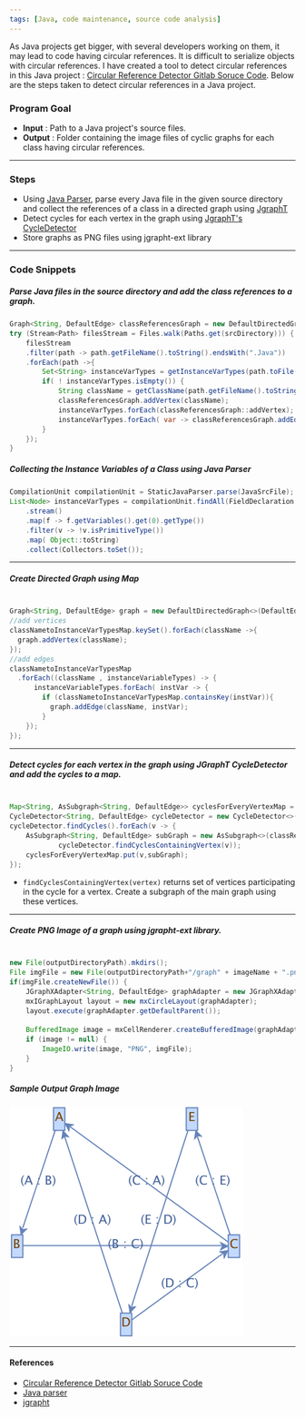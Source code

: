 ```yaml
---
tags: [Java, code maintenance, source code analysis]
---
```


As Java projects get bigger, with several developers working on them, it may lead to code having circular
references. It is difficult to serialize objects with circular references. I have created a tool to detect circular references in this Java project : [Circular Reference Detector Gitlab Soruce Code](https://gitlab.com/nikhil_ideacrest/java-circular-reference-detector). Below are the steps taken to detect circular references in a Java project.

### Program Goal
- **Input** : Path to a Java project's source files.
- **Output** : Folder containing the image files of cyclic graphs for each class having circular references.

---

### Steps
  - Using [Java Parser](https://github.com/Javaparser/Javaparser), parse every Java file in the given source directory and collect the references of a class in a directed graph using [JgraphT](https://jgrapht.org/)
  - Detect cycles for each vertex in the graph using [JgraphT's](https://jgrapht.org/) [CycleDetector](https://jgrapht.org/Javadoc/org/jgrapht/alg/cycle/CycleDetector.html)
  - Store graphs as PNG files using jgrapht-ext library


---

### Code Snippets

##### Parse Java files in the source directory and add the class references to a graph.
``` Java
Graph<String, DefaultEdge> classReferencesGraph = new DefaultDirectedGraph<>(DefaultEdge.class);
try (Stream<Path> filesStream = Files.walk(Paths.get(srcDirectory))) {
	filesStream				
	.filter(path -> path.getFileName().toString().endsWith(".Java"))
	.forEach(path ->{
		Set<String> instanceVarTypes = getInstanceVarTypes(path.toFile());
		if( ! instanceVarTypes.isEmpty()) {						
			String className = getClassName(path.getFileName().toString());
			classReferencesGraph.addVertex(className);
			instanceVarTypes.forEach(classReferencesGraph::addVertex);
			instanceVarTypes.forEach( var -> classReferencesGraph.addEdge(className, var));
		}
	});
}
```

##### Collecting the Instance Variables of a Class using Java Parser
``` Java
CompilationUnit compilationUnit = StaticJavaParser.parse(JavaSrcFile);		
List<Node> instanceVarTypes = compilationUnit.findAll(FieldDeclaration.class)
    .stream()
    .map(f -> f.getVariables().get(0).getType())
    .filter(v -> !v.isPrimitiveType())
    .map( Object::toString)
    .collect(Collectors.toSet());
```

---

##### Create Directed Graph using Map
```Java

Graph<String, DefaultEdge> graph = new DefaultDirectedGraph<>(DefaultEdge.class);		
//add vertices
classNametoInstanceVarTypesMap.keySet().forEach(className ->{			
  graph.addVertex(className);
});
//add edges
classNametoInstanceVarTypesMap
  .forEach((className , instanceVariableTypes) -> {
      instanceVariableTypes.forEach( instVar -> {
        if (classNametoInstanceVarTypesMap.containsKey(instVar)){
          graph.addEdge(className, instVar);
        }			
    });
});

```

---

##### Detect cycles for each vertex in the graph using JGraphT CycleDetector and add the cycles to a map.
```Java

Map<String, AsSubgraph<String, DefaultEdge>> cyclesForEveryVertexMap = new HashMap<>();
CycleDetector<String, DefaultEdge> cycleDetector = new CycleDetector<>(classReferencesGraph);
cycleDetector.findCycles().forEach(v -> {
	AsSubgraph<String, DefaultEdge> subGraph = new AsSubgraph<>(classReferencesGraph,
			cycleDetector.findCyclesContainingVertex(v));
	cyclesForEveryVertexMap.put(v,subGraph);
});

```
- `findCyclesContainingVertex(vertex)` returns set of vertices participating in the cycle for a vertex. Create a subgraph of the main graph using these vertices.

---

##### Create PNG Image of a graph using jgrapht-ext library.

```Java

new File(outputDirectoryPath).mkdirs();
File imgFile = new File(outputDirectoryPath+"/graph" + imageName + ".png");
if(imgFile.createNewFile()) {
	JGraphXAdapter<String, DefaultEdge> graphAdapter = new JGraphXAdapter<>(subGraph);
	mxIGraphLayout layout = new mxCircleLayout(graphAdapter);
	layout.execute(graphAdapter.getDefaultParent());

	BufferedImage image = mxCellRenderer.createBufferedImage(graphAdapter, null, 2, Color.WHITE, true, null);
	if (image != null) {
		ImageIO.write(image, "PNG", imgFile);
	}
}

```

##### Sample Output Graph Image

![Sample output graph image.](/assets/images/detect-circular-references-in-a-java-project/graphD.png)

---

#### References
- [Circular Reference Detector Gitlab Soruce Code](https://gitlab.com/nikhil_ideacrest/java-circular-reference-detector)
- [Java parser](https://tomassetti.me/parsing-in-Java/)
- [jgrapht](https://www.baeldung.com/jgrapht)
